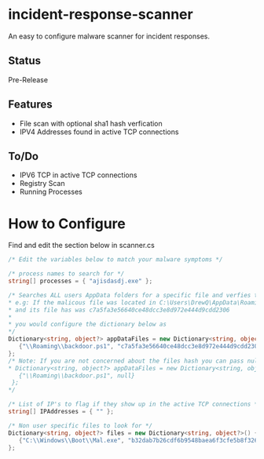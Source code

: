 # incident-response-scanner
An easy to configure malware scanner for incident responses. 

## Status
Pre-Release

## Features
* File scan with optional sha1 hash verfication
* IPV4 Addresses found in active TCP connections

## To/Do
* IPV6 TCP in active TCP connections 
* Registry Scan
* Running Processes

# How to Configure
 Find and edit the section below in scanner.cs
 ```C#
/* Edit the variables below to match your malware symptoms */

/* process names to search for */
string[] processes = { "ajisdasdj.exe" };

/* Searches ALL users AppData folders for a specific file and verfies the hash if wanted
* e.g: If the malicous file was located in C:\Users\DrewQ\AppData\Roaming\backdoor.ps1 
* and its file has was c7a5fa3e56640ce48dcc3e8d972e444d9cdd2306
* 
* you would configure the dictionary below as   
*/
Dictionary<string, object?> appDataFiles = new Dictionary<string, object?>() {
    {"\\Roaming\\backdoor.ps1", "c7a5fa3e56640ce48dcc3e8d972e444d9cdd2306"}
};
/* Note: If you are not concerned about the files hash you can pass null.
 * Dictionary<string, object?> appDataFiles = new Dictionary<string, object?>() {
    {"\\Roaming\\backdoor.ps1", null}
  };
 */

/* List of IP's to flag if they show up in the active TCP connections */
string[] IPAddresses = { "" };

/* Non user specific files to look for */
Dictionary<string, object?> files = new Dictionary<string, object?>() {
    {"C:\\Windows\\Boot\\Mal.exe", "b32dab7b26cdf6b9548baea6f3cfe5b8f326ceda"}
};
 ```
